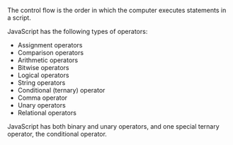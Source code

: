 The control flow is the order
 in which the computer executes statements in a script.

JavaScript has the following types of operators:

- Assignment operators
- Comparison operators
- Arithmetic operators
- Bitwise operators
- Logical operators
- String operators
- Conditional (ternary) operator
- Comma operator
- Unary operators
- Relational operators

JavaScript has both binary and unary operators, and one special ternary operator, the conditional operator.